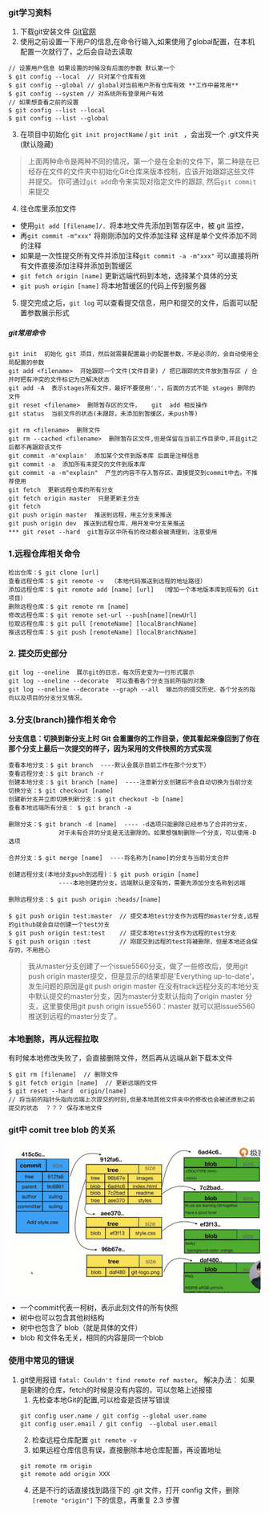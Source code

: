 ### git学习资料
1. 下载git安装文件 [Git官网](https://git-scm.com/downloads)
2. 使用之前设置一下用户的信息,在命令行输入,如果使用了global配置，在本机配置一次就行了，之后会自动去读取
```shell
// 设置用户信息 如果设置的时候没有后面的参数 默认第一个
$ git config --local  // 只对某个仓库有效
$ git config --global // global对当前用户所有仓库有效 **工作中最常用**
$ git config --system // 对系统所有登录用户有效
// 如果想查看之前的设置
$ git config --list --local
$ git config --list --global
```
3. 在项目中初始化 `git init projectName` / `git init ` ，会出现一个 .git文件夹(默认隐藏)
> 上面两种命令是两种不同的情况，第一个是在全新的文件下，第二种是在已经存在文件的文件夹中初始化Git仓库来版本控制，应该开始跟踪这些文件并提交。 你可通过`git add`命令来实现对指定文件的跟踪, 然后`git commit` 来提交

4. 往仓库里添加文件
  - 使用`git add [filename]/. `将本地文件先添加到暂存区中，被 git 监控，
  - 再`git commit -m"xxx"` 将刚刚添加的文件添加注释 这样是单个文件添加不同的注释
  - 如果是一次性提交所有文件并添加注释`git commit -a -m"xxx"` 可以直接将所有文件直接添加注释并添加到暂缓区
  - `git fetch origin [name]` 更新远端代码到本地，选择某个具体的分支
  - `git push origin [name]` 将本地暂缓区的代码上传到服务器
5. 提交完成之后，`git log` 可以查看提交信息，用户和提交的文件，后面可以配置参数展示形式


##### git常用命令
```shell
git init  初始化 git 项目，然后就需要配置最小的配置参数，不是必须的，会自动使用全局配置的参数
git add <filename>  开始跟踪一个文件(文件目录) / 把已跟踪的文件放到暂存区 / 合并时把有冲突的文件标记为已解决状态
git add -A  表示stages所有文件，最好不要使用'.'，后面的方式不能 stages 删除的文件
git reset <filename>  删除暂存区的文件，   git  add 相反操作
git status  当前文件的状态(未跟踪，未添加到暂缓区，未push等)

git rm <filename>  删除文件
git rm --cached <filename>  删除暂存区文件,但是保留在当前工作目录中,并且git之后都不再跟踪该文件
git commit -m'explain'  添加某个文件到版本库 后面是注释信息
git commit -a  添加所有未提交的文件到版本库
git commit -a -m"explain"  产生的内容不存入暂存区，直接提交到commit中去。不推荐使用
git fetch  更新远程仓库的所有分支
git fetch origin master  只是更新主分支
git fetch
git push origin master  推送到远程，用主分支来推送
git push origin dev  推送到远程仓库，用开发中分支来推送
*** git reset --hard  git暂存区中所有的改动都会被清理到，注意使用
```

### 1.远程仓库相关命令
```shell
检出仓库：$ git clone [url]
查看远程仓库：$ git remote -v  （本地代码推送到远程的地址路径）
添加远程仓库：$ git remote add [name] [url]  （增加一个本地版本库到现有的 Git 项目）
删除远程仓库：$ git remote rm [name]
修改远程仓库：$ git remote set-url --push[name][newUrl]
拉取远程仓库：$ git pull [remoteName] [localBranchName]
推送远程仓库：$ git push [remoteName] [localBranchName]
```

### 2. 提交历史部分
```shell
git log --oneline  展示git的日志，每次历史变为一行形式展示
git log --oneline --decorate  可以查看各个分支当前所指的对象
git log --oneline --decorate --graph --all  输出你的提交历史、各个分支的指向以及项目的分支分叉情况。
```

### 3.分支(branch)操作相关命令
**分支信息：切换到新分支上时 Git 会重置你的工作目录，使其看起来像回到了你在那个分支上最后一次提交的样子，因为采用的文件快照的方式实现**
```shell
查看本地分支：$ git branch  ----默认会展示目前工作在那个分支下）
查看远程分支：$ git branch -r
创建本地分支：$ git branch [name]  ----注意新分支创建后不会自动切换为当前分支
切换分支：$ git checkout [name]
创建新分支并立即切换到新分支：$ git checkout -b [name]
查看本地远端所有分支： $ git branch -a

删除分支：$ git branch -d [name]  ---- -d选项只能删除已经参与了合并的分支，
              对于未有合并的分支是无法删除的。如果想强制删除一个分支，可以使用-D选项

合并分支：$ git merge [name]  ----将名称为[name]的分支与当前分支合并

创建远程分支(本地分支push到远程)：$ git push origin [name]
              ----本地创建的分支，远端默认是没有的，需要先添加分支名称到远端

删除远程分支：$ git push origin :heads/[name]

$ git push origin test:master  // 提交本地test分支作为远程的master分支,远程的github就会自动创建一个test分支
$ git push origin test:test    // 提交本地test分支作为远程的test分支
$ git push origin :test        // 刚提交到远程的test将被删除，但是本地还会保存的，不用担心
```
> 我从master分支创建了一个issue5560分支，做了一些修改后，使用git push origin master提交，但是显示的结果却是'Everything up-to-date'，发生问题的原因是git push origin master 在没有track远程分支的本地分支中默认提交的master分支，因为master分支默认指向了origin master 分支，这里要使用git push origin issue5560：master 就可以把issue5560推送到远程的master分支了。

### 本地删除，再从远程拉取
有时候本地修改失败了，会直接删除文件，然后再从远端从新下载本文件
```shell
$ git rm [filename]  // 删除文件
$ git fetch origin [name]  // 更新远端的文件
$ git reset --hard  origin/[name]
// 将当前的指针头指向远端上次提交的时刻,但是本地其他文件夹中的修改也会被还原到之前提交的状态  ？？？ 保存本地文件
```

### git中 comit  tree   blob 的关系
![commit/tree/blob关系图](../resouce/imgs/git04.png)

- 一个commit代表一柯树，表示此刻文件的所有快照
- 树中也可以包含其他树结构
- 树中也包含了 blob（就是具体的文件）
- blob 和文件名无关，相同的内容是同一个blob


### 使用中常见的错误
1. git使用报错 `fatal: Couldn't find remote ref master`。
    解决办法： 如果是新建的仓库，fetch的时候是没有内容的，可以忽略上述报错
    1. 先检查本地Git的配置,可以检查是否拼写错误
    ```shell
    git config user.name / git config --global user.name
    git config user.email / git config  --global user.email
    ```
    2. 检查远程仓库配置 `git remote -v`
    3. 如果远程仓库信息有误，直接删除本地仓库配置，再设置地址
    ```shell
    git remote rm origin
    git remote add origin XXX
    ```
    4. 还是不行的话直接找到路径下的 .git 文件，打开 config 文件，删除 `[remote "origin"]` 下的信息，再重复 2.3 步骤